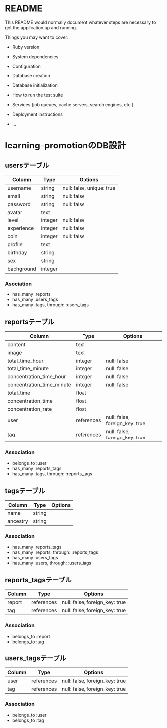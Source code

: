 # README

This README would normally document whatever steps are necessary to get the
application up and running.

Things you may want to cover:

* Ruby version

* System dependencies

* Configuration

* Database creation

* Database initialization

* How to run the test suite

* Services (job queues, cache servers, search engines, etc.)

* Deployment instructions

* ...

# learning-promotionのDB設計
## usersテーブル
|Column|Type|Options|
|------|----|-------|
|username|string|null: false, unique: true|
|email|string|null: false|
|password|string|null: false|
|avatar|text||
|level|integer|null: false|
|experience|integer|null: false|
|coin|integer|null: false|
|profile|text||
|birthday|string||
|sex|string||
|bachground|integer||

### Asociation
- has_many :reports
- has_many :users_tags
- has_many  :tags, through: :users_tags

## reportsテーブル
|Column|Type|Options|
|------|----|-------|
|content|text||
|image|text||
|total_time_hour|integer|null: false|
|total_time_minute|integer|null: false|
|concentration_time_hour|integer|null: false|
|concentration_time_minute|integer|null: false|
|total_time|float||
|concentration_time|float||
|concentration_rate|float||
|user|references|null: false, foreign_key: true|
|tag|references|null: false, foreign_key: true|

### Association
- belongs_to :user
- has_many :reports_tags
- has_many  :tags, through: :reports_tags


## tagsテーブル
|Column|Type|Options|
|------|----|-------|
|name|string||
|ancestry|string||
### Association
- has_many :reports_tags
- has_many  :reports, through: :reports_tags
- has_many :users_tags
- has_many  :users, through: :users_tags

## reports_tagsテーブル
|Column|Type|Options|
|------|----|-------|
|report|references|null: false, foreign_key: true|
|tag|references|null: false, foreign_key: true|
### Association
- belongs_to :report
- belongs_to :tag

## users_tagsテーブル
|Column|Type|Options|
|------|----|-------|
|user|references|null: false, foreign_key: true|
|tag|references|null: false, foreign_key: true|
### Association
- belongs_to :user
- belongs_to :tag

